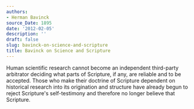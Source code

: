 ```yaml
---
authors:
- Herman Bavinck
source_Date: 1895
date: '2012-02-05'
description: ''
draft: false
slug: bavinck-on-science-and-scripture
title: Bavinck on Science and Scripture
---
```

Human scientific research cannot become an independent third-party arbitrator deciding what parts of Scripture, if any, are reliable and to be accepted. Those who make their doctrine of Scripture dependent on historical research into its origination and structure have already begun to reject Scripture's self-testimony and therefore no longer believe that Scripture.



